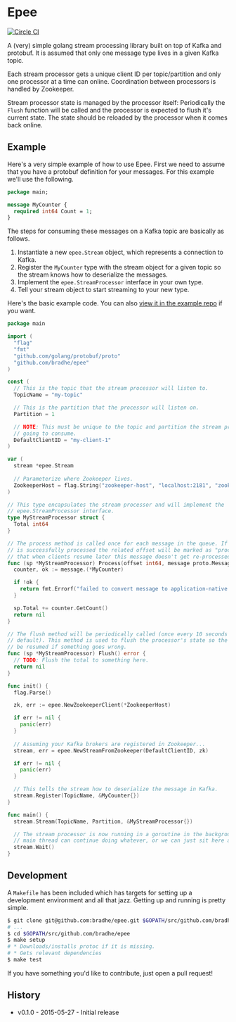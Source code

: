 Epee
===

[![Circle CI](https://circleci.com/gh/bradhe/epee.svg?style=svg)](https://circleci.com/gh/bradhe/epee)

A (very) simple golang stream processing library built on top of Kafka and
protobuf. It is assumed that only one message type lives in a given Kafka
topic.

Each stream processor gets a unique client ID per topic/partition and only one
processor at a time can online. Coordination between processors is handled by
Zookeeper.

Stream processor state is managed by the processor itself: Periodically the
`Flush` function will be called and the processor is expected to flush it's
current state. The state should be reloaded by the processor when it comes back
online.

## Example

Here's a very simple example of how to use Epee. First we need to assume that
you have a protobuf definition for your messages. For this example we'll use
the following.

```protobuf
package main;

message MyCounter {
  required int64 Count = 1;
}
```

The steps for consuming these messages on a Kafka topic are basically as
follows.

1. Instantiate a new `epee.Stream` object, which represents a connection to Kafka.
1. Register the `MyCounter` type with the stream object for a given topic so
	 the stream knows how to deserialize the messages.
1. Implement the `epee.StreamProcessor` interface in your own type.
1. Tell your stream object to start streaming to your new type.

Here's the basic example code. You can also [view it in the example
repo](https://github.com/bradhe/epee-example) if you want.

```go
package main

import (
  "flag"
  "fmt"
  "github.com/golang/protobuf/proto"
  "github.com/bradhe/epee"
)

const (
  // This is the topic that the stream processor will listen to.
  TopicName = "my-topic"

  // This is the partition that the processor will listen on.
  Partition = 1

  // NOTE: This must be unique to the topic and partition the stream processor is 
  // going to consume.
  DefaultClientID = "my-client-1"
)

var (
  stream *epee.Stream
  
  // Parameterize where Zookeeper lives.
  ZookeeperHost = flag.String("zookeeper-host", "localhost:2181", "zookeeper host")
)

// This type encapsulates the stream processor and will implement the
// epee.StreamProcessor interface.
type MyStreamProcessor struct {
  Total int64
}

// The process method is called once for each message in the queue. If the message
// is successfully processed the related offset will be marked as "processed" so
// that when clients resume later this message doesn't get re-processed.
func (sp *MyStreamProcessor) Process(offset int64, message proto.Message) error {
  counter, ok := message.(*MyCounter)

  if !ok {
    return fmt.Errorf("failed to convert message to application-native type")	
  }

  sp.Total += counter.GetCount()
  return nil
}

// The flush method will be periodically called (once every 10 seconds by
// default). This method is used to flush the processor's state so the jobs can
// be resumed if something goes wrong.
func (sp *MyStreamProcessor) Flush() error {
  // TODO: Flush the total to something here.
  return nil
}

func init() {
  flag.Parse()

  zk, err := epee.NewZookeeperClient(*ZookeeperHost)

  if err != nil {
    panic(err)
  }
  
  // Assuming your Kafka brokers are registered in Zookeeper...
  stream, err = epee.NewStreamFromZookeeper(DefaultClientID, zk)

  if err != nil {
    panic(err)
  }

  // This tells the stream how to deserialize the message in Kafka.
  stream.Register(TopicName, &MyCounter{})
}

func main() {
  stream.Stream(TopicName, Partition, &MyStreamProcessor{})

  // The stream processor is now running in a goroutine in the background. The
  // main thread can continue doing whatever, or we can just sit here and wait.
  stream.Wait()
}
```

## Development

A `Makefile` has been included which has targets for setting up a development
environment and all that jazz. Getting up and running is pretty simple.

```bash
$ git clone git@github.com:bradhe/epee.git $GOPATH/src/github.com/bradhe/epee
# ...
$ cd $GOPATH/src/github.com/bradhe/epee
$ make setup
# * Downloads/installs protoc if it is missing.
# * Gets relevant dependencies
$ make test
```

If you have something you'd like to contribute, just open a pull request!

## History

* v0.1.0 - 2015-05-27 - Initial release
